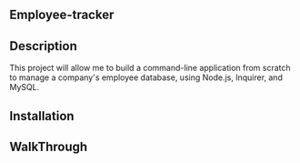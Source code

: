## Employee-tracker
## Description
This project will allow me to build a command-line application from scratch to manage a company's employee database, using Node.js, Inquirer, and MySQL.

## Installation

## WalkThrough
